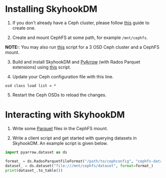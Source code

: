 <!---
  Licensed to the Apache Software Foundation (ASF) under one
  or more contributor license agreements.  See the NOTICE file
  distributed with this work for additional information
  regarding copyright ownership.  The ASF licenses this file
  to you under the Apache License, Version 2.0 (the
  "License"); you may not use this file except in compliance
  with the License.  You may obtain a copy of the License at

    http://www.apache.org/licenses/LICENSE-2.0

  Unless required by applicable law or agreed to in writing,
  software distributed under the License is distributed on an
  "AS IS" BASIS, WITHOUT WARRANTIES OR CONDITIONS OF ANY
  KIND, either express or implied.  See the License for the
  specific language governing permissions and limitations
  under the License.
-->

# Installing SkyhookDM

1. If you don't already have a Ceph cluster, please follow [this](https://blog.risingstack.com/ceph-storage-deployment-vm/) guide to create one. 

2. Create and mount CephFS at some path, for example `/mnt/cephfs`.

**NOTE:**: You may also run [this](../scripts/deploy_ceph.sh) script for a 3 OSD Ceph cluster and a CephFS mount.

3. Build and install SkyhookDM and [PyArrow](https://pypi.org/project/pyarrow/) (with Rados Parquet extensions) using [this](../scripts/deploy_skyhook.sh) script.

4. Update your Ceph configuration file with this line.
```
osd class load list = *
```

5. Restart the Ceph OSDs to reload the changes.

# Interacting with SkyhookDM

1. Write some [Parquet](https://parquet.apache.org/) files in the CephFS mount.

2. Write a client script and get started with querying datasets in SkyhookDM. An example script is given below.
```python
import pyarrow.dataset as ds

format_ = ds.RadosParquetFileFormat("/path/to/cephconfig", "cephfs-data-pool-name")
dataset_ = ds.dataset("file:///mnt/cephfs/dataset", format=format_)
print(dataset_.to_table())
```
